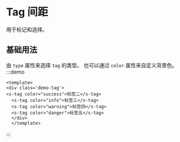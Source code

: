 <style>
  .s-tag{
    margin-right: 10px;
  }
  .demo-tag{
 padding: 32px;
    border: 1px solid #e2ecf4;
    border-radius: 4px 4px 0 0;
    background-color: #fff;
    margin-top: 16px;
}
</style>
# Tag 间距

用于标记和选择。


## 基础用法
由 `type` 属性来选择 `tag` 的类型。 也可以通过 `color` 属性来自定义背景色。
:::demo
```vue
<template>
<div class='demo-tag'>
<s-tag color="success">标签二</s-tag>
  <s-tag color="info">标签三</s-tag>
  <s-tag color="warning">标签四</s-tag>
  <s-tag color="danger">标签五</s-tag>
  </div>
  </template>

```
:::